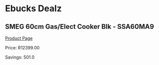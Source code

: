 
# Ebucks Dealz
## SMEG 60cm Gas/Elect Cooker Blk - SSA60MA9
[Product Page](https://www.ebucks.com/web/shop/productSelected.do?prodId=894804662&catId=704989856)

Price: R12399.00

Savings: 501.0


	